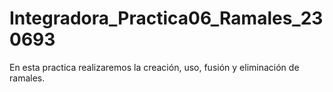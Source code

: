 # Integradora_Practica06_Ramales_230693
 En esta practica realizaremos la creación, uso, fusión y eliminación de ramales.
 

